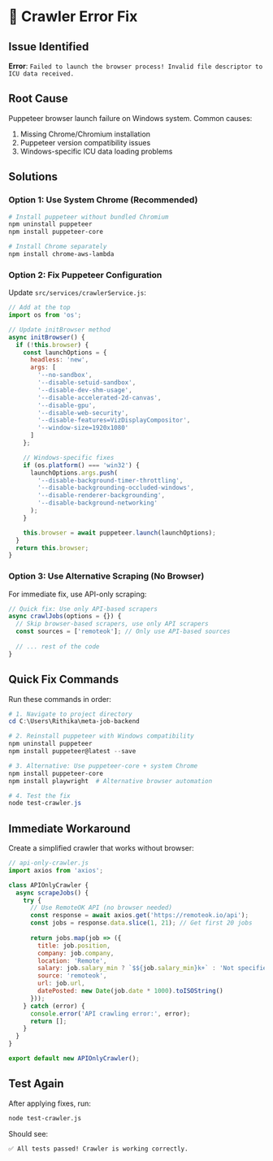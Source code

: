 # 🔧 Crawler Error Fix

## Issue Identified
**Error**: `Failed to launch the browser process! Invalid file descriptor to ICU data received.`

## Root Cause
Puppeteer browser launch failure on Windows system. Common causes:
1. Missing Chrome/Chromium installation
2. Puppeteer version compatibility issues
3. Windows-specific ICU data loading problems

## Solutions

### Option 1: Use System Chrome (Recommended)
```bash
# Install puppeteer without bundled Chromium
npm uninstall puppeteer
npm install puppeteer-core

# Install Chrome separately
npm install chrome-aws-lambda
```

### Option 2: Fix Puppeteer Configuration
Update `src/services/crawlerService.js`:

```javascript
// Add at the top
import os from 'os';

// Update initBrowser method
async initBrowser() {
  if (!this.browser) {
    const launchOptions = {
      headless: 'new',
      args: [
        '--no-sandbox',
        '--disable-setuid-sandbox',
        '--disable-dev-shm-usage',
        '--disable-accelerated-2d-canvas',
        '--disable-gpu',
        '--disable-web-security',
        '--disable-features=VizDisplayCompositor',
        '--window-size=1920x1080'
      ]
    };

    // Windows-specific fixes
    if (os.platform() === 'win32') {
      launchOptions.args.push(
        '--disable-background-timer-throttling',
        '--disable-backgrounding-occluded-windows',
        '--disable-renderer-backgrounding',
        '--disable-background-networking'
      );
    }

    this.browser = await puppeteer.launch(launchOptions);
  }
  return this.browser;
}
```

### Option 3: Use Alternative Scraping (No Browser)
For immediate fix, use API-only scraping:

```javascript
// Quick fix: Use only API-based scrapers
async crawlJobs(options = {}) {
  // Skip browser-based scrapers, use only API scrapers
  const sources = ['remoteok']; // Only use API-based sources
  
  // ... rest of the code
}
```

## Quick Fix Commands

Run these commands in order:

```powershell
# 1. Navigate to project directory
cd C:\Users\Rithika\meta-job-backend

# 2. Reinstall puppeteer with Windows compatibility
npm uninstall puppeteer
npm install puppeteer@latest --save

# 3. Alternative: Use puppeteer-core + system Chrome
npm install puppeteer-core
npm install playwright  # Alternative browser automation

# 4. Test the fix
node test-crawler.js
```

## Immediate Workaround

Create a simplified crawler that works without browser:

```javascript
// api-only-crawler.js
import axios from 'axios';

class APIOnlyCrawler {
  async scrapeJobs() {
    try {
      // Use RemoteOK API (no browser needed)
      const response = await axios.get('https://remoteok.io/api');
      const jobs = response.data.slice(1, 21); // Get first 20 jobs
      
      return jobs.map(job => ({
        title: job.position,
        company: job.company,
        location: 'Remote',
        salary: job.salary_min ? `$${job.salary_min}k+` : 'Not specified',
        source: 'remoteok',
        url: job.url,
        datePosted: new Date(job.date * 1000).toISOString()
      }));
    } catch (error) {
      console.error('API crawling error:', error);
      return [];
    }
  }
}

export default new APIOnlyCrawler();
```

## Test Again
After applying fixes, run:
```bash
node test-crawler.js
```

Should see:
```
✅ All tests passed! Crawler is working correctly.
```
